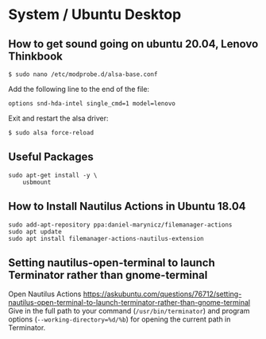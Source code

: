# System / Ubuntu Desktop

## How to get sound going on ubuntu 20.04, Lenovo Thinkbook

```
$ sudo nano /etc/modprobe.d/alsa-base.conf
```

Add the following line to the end of the file:
```
options snd-hda-intel single_cmd=1 model=lenovo
```

Exit and restart the alsa driver:
```
$ sudo alsa force-reload
```

## Useful Packages

```
sudo apt-get install -y \
    usbmount
```

## How to Install Nautilus Actions in Ubuntu 18.04

```
sudo add-apt-repository ppa:daniel-marynicz/filemanager-actions
sudo apt update
sudo apt install filemanager-actions-nautilus-extension
```

## Setting nautilus-open-terminal to launch Terminator rather than gnome-terminal
Open Nautilus Actions
https://askubuntu.com/questions/76712/setting-nautilus-open-terminal-to-launch-terminator-rather-than-gnome-terminal
Give in the full path to your command (`/usr/bin/terminator`) and program options (`--working-directory=%d/%b`) for opening the current path in Terminator.

